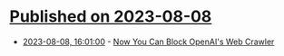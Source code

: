 # [Published on 2023-08-08](index.md)

* [2023-08-08, 16:01:00](https://it.slashdot.org/story/23/08/08/1550229/now-you-can-block-openais-web-crawler?utm_source=rss1.0mainlinkanon&utm_medium=feed) - [Now You Can Block OpenAI's Web Crawler](https://it.slashdot.org/story/23/08/08/1550229/now-you-can-block-openais-web-crawler?utm_source=rss1.0mainlinkanon&utm_medium=feed)

